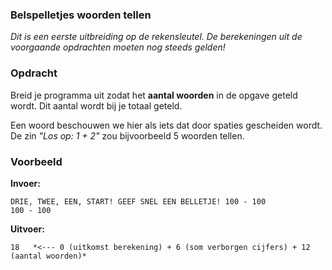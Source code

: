 ### Belspelletjes woorden tellen

*Dit is een eerste uitbreiding op de rekensleutel. De berekeningen uit de voorgaande opdrachten moeten nog steeds gelden!*

### Opdracht
Breid je programma uit zodat het **aantal woorden** in de opgave geteld wordt. Dit aantal wordt bij je totaal geteld.

Een woord beschouwen we hier als iets dat door spaties gescheiden wordt. De zin *"Los op: 1 + 2"* zou bijvoorbeeld 5 woorden tellen.


### Voorbeeld

**Invoer:**

    DRIE, TWEE, EEN, START! GEEF SNEL EEN BELLETJE! 100 - 100
    100 - 100

**Uitvoer:**

    18   *<--- 0 (uitkomst berekening) + 6 (som verborgen cijfers) + 12 (aantal woorden)*

